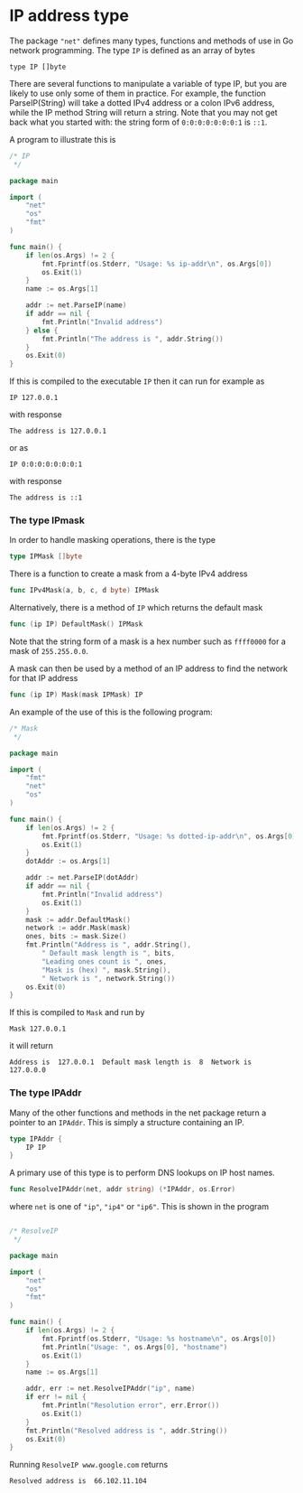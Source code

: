 # IP address type

The package `"net"` defines many types, functions and methods of use in Go network programming. The type `IP` is defined as an array of bytes 

    type IP []byte
    
There are several functions to manipulate a variable of type IP, but you are likely to use only some of them in practice. 
For example, the function ParseIP(String) will take a dotted IPv4 address or a colon IPv6 address, while the IP method String will return a string. 
Note that you may not get back what you started with: the string form of `0:0:0:0:0:0:0:1` is `::1`.

A program to illustrate this is 

```go
/* IP
 */

package main

import (
	"net"
	"os"
	"fmt"
)

func main() {
	if len(os.Args) != 2 {
		fmt.Fprintf(os.Stderr, "Usage: %s ip-addr\n", os.Args[0])
		os.Exit(1)
	}
	name := os.Args[1]

	addr := net.ParseIP(name)
	if addr == nil {
		fmt.Println("Invalid address")
	} else {
		fmt.Println("The address is ", addr.String())
	}
	os.Exit(0)
}
```

If this is compiled to the executable `IP` then it can run for example as 

    IP 127.0.0.1
    
with response

    The address is 127.0.0.1
    
or as

    IP 0:0:0:0:0:0:0:1
    

with response

    The address is ::1
    
### The type IPmask

In order to handle masking operations, there is the type

```go
type IPMask []byte
```

There is a function to create a mask from a 4-byte IPv4 address

```go
func IPv4Mask(a, b, c, d byte) IPMask
```

Alternatively, there is a method of `IP` which returns the default mask

```go    
func (ip IP) DefaultMask() IPMask
```

Note that the string form of a mask is a hex number such as `ffff0000` for a mask of `255.255.0.0`.

A mask can then be used by a method of an IP address to find the network for that IP address

```go
func (ip IP) Mask(mask IPMask) IP
```
    
An example of the use of this is the following program: 
    
```go
/* Mask
 */

package main

import (
	"fmt"
	"net"
	"os"
)

func main() {
	if len(os.Args) != 2 {
		fmt.Fprintf(os.Stderr, "Usage: %s dotted-ip-addr\n", os.Args[0])
		os.Exit(1)
	}
	dotAddr := os.Args[1]

	addr := net.ParseIP(dotAddr)
	if addr == nil {
		fmt.Println("Invalid address")
		os.Exit(1)
	}
	mask := addr.DefaultMask()
	network := addr.Mask(mask)
	ones, bits := mask.Size()
	fmt.Println("Address is ", addr.String(),
		" Default mask length is ", bits,
		"Leading ones count is ", ones,
		"Mask is (hex) ", mask.String(),
		" Network is ", network.String())
	os.Exit(0)
}
```

If this is compiled to `Mask` and run by

    Mask 127.0.0.1
    
it will return

    Address is  127.0.0.1  Default mask length is  8  Network is  127.0.0.0
    

### The type IPAddr

Many of the other functions and methods in the net package return a pointer to an `IPAddr`. 
This is simply a structure containing an IP.

```go    
type IPAddr {
    IP IP
}
```
  
A primary use of this type is to perform DNS lookups on IP host names.

```go
func ResolveIPAddr(net, addr string) (*IPAddr, os.Error)
```
    
where `net` is one of `"ip"`, `"ip4"` or `"ip6"`. This is shown in the program 

```go

/* ResolveIP
 */

package main

import (
	"net"
	"os"
	"fmt"
)

func main() {
	if len(os.Args) != 2 {
		fmt.Fprintf(os.Stderr, "Usage: %s hostname\n", os.Args[0])
		fmt.Println("Usage: ", os.Args[0], "hostname")
		os.Exit(1)
	}
	name := os.Args[1]

	addr, err := net.ResolveIPAddr("ip", name)
	if err != nil {
		fmt.Println("Resolution error", err.Error())
		os.Exit(1)
	}
	fmt.Println("Resolved address is ", addr.String())
	os.Exit(0)
}
```

Running `ResolveIP www.google.com` returns

    Resolved address is  66.102.11.104
    


























    



    

